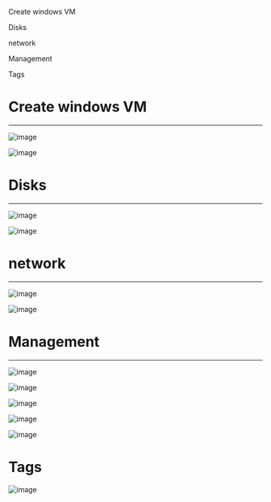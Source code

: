 


Create windows VM

Disks

network

Management

Tags


# Create windows VM

-----------------------------------------------------------


![image](https://user-images.githubusercontent.com/33985509/103042403-c4337c80-4579-11eb-9cf6-bd827e525b94.png)

![image](https://user-images.githubusercontent.com/33985509/103042586-62bfdd80-457a-11eb-9258-bb91a82677b5.png)

# Disks

-----------------------------------------------------------

![image](https://user-images.githubusercontent.com/33985509/103042629-87b45080-457a-11eb-9f4e-cb3c010c2fad.png)

![image](https://user-images.githubusercontent.com/33985509/103042661-aadf0000-457a-11eb-8490-181683683698.png)

# network

-----------------------------------------------------------------

![image](https://user-images.githubusercontent.com/33985509/103042730-e2e64300-457a-11eb-8447-7fa695c4485e.png)

![image](https://user-images.githubusercontent.com/33985509/103042757-f1ccf580-457a-11eb-8b2d-7617e5bb7bc0.png)



# Management

-----------------------------------------------------------------

![image](https://user-images.githubusercontent.com/33985509/103043039-ce567a80-457b-11eb-98c8-784a494475e7.png)

![image](https://user-images.githubusercontent.com/33985509/103043083-ef1ed000-457b-11eb-882a-42169e6dbc49.png)

![image](https://user-images.githubusercontent.com/33985509/103043113-0cec3500-457c-11eb-9e89-1e410c25db9b.png)

![image](https://user-images.githubusercontent.com/33985509/103043141-1fff0500-457c-11eb-9f33-0156cf9ba7df.png)

![image](https://user-images.githubusercontent.com/33985509/103043172-415ff100-457c-11eb-9a05-d752b53a4981.png)


# Tags

![image](https://user-images.githubusercontent.com/33985509/103043179-4ae95900-457c-11eb-98eb-ca25bbdf8828.png)
